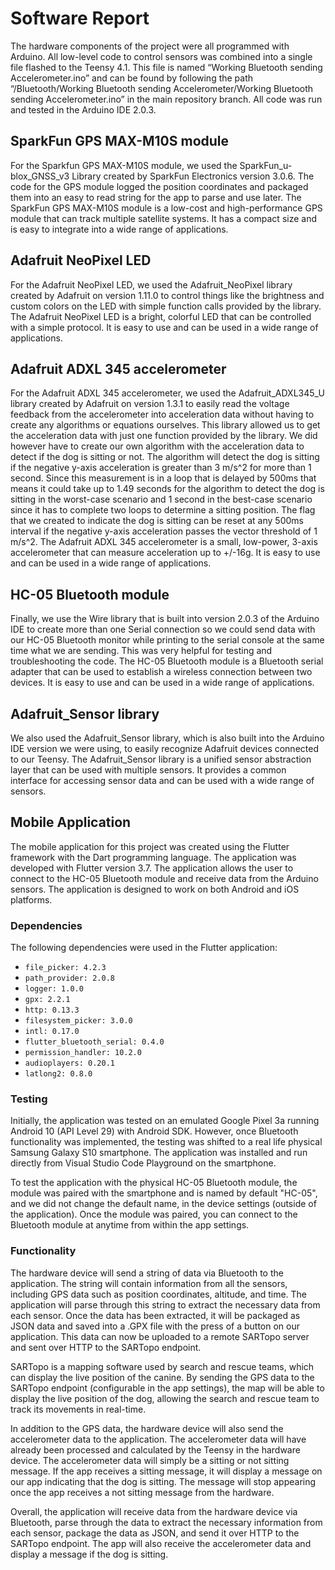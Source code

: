 # Software Report

The hardware components of the project were all programmed with Arduino. All low-level code to control sensors was combined into a single file flashed to the Teensy 4.1. This file is named “Working Bluetooth sending Accelerometer.ino” and can be found by following the path “/Bluetooth/Working Bluetooth sending Accelerometer/Working Bluetooth sending Accelerometer.ino” in the main repository branch. All code was run and tested in the Arduino IDE 2.0.3.

## SparkFun GPS MAX-M10S module

For the Sparkfun GPS MAX-M10S module, we used the SparkFun_u-blox_GNSS_v3 Library created by SparkFun Electronics version 3.0.6. The code for the GPS module logged the position coordinates and packaged them into an easy to read string for the app to parse and use later. The SparkFun GPS MAX-M10S module is a low-cost and high-performance GPS module that can track multiple satellite systems. It has a compact size and is easy to integrate into a wide range of applications.

## Adafruit NeoPixel LED

For the Adafruit NeoPixel LED, we used the Adafruit_NeoPixel library created by Adafruit on version 1.11.0 to control things like the brightness and custom colors on the LED with simple function calls provided by the library. The Adafruit NeoPixel LED is a bright, colorful LED that can be controlled with a simple protocol. It is easy to use and can be used in a wide range of applications.

## Adafruit ADXL 345 accelerometer

For the Adafruit ADXL 345 accelerometer, we used the Adafruit_ADXL345_U library created by Adafruit on version 1.3.1 to easily read the voltage feedback from the accelerometer into acceleration data without having to create any algorithms or equations ourselves. This library allowed us to get the acceleration data with just one function provided by the library. We did however have to create our own algorithm with the acceleration data to detect if the dog is sitting or not. The algorithm will detect the dog is sitting if the negative y-axis acceleration is greater than 3 m/s^2 for more than 1 second. Since this measurement is in a loop that is delayed by 500ms that means it could take up to 1.49 seconds for the algorithm to detect the dog is sitting in the worst-case scenario and 1 second in the best-case scenario since it has to complete two loops to determine a sitting position. The flag that we created to indicate the dog is sitting can be reset at any 500ms interval if the negative y-axis acceleration passes the vector threshold of 1 m/s^2. The Adafruit ADXL 345 accelerometer is a small, low-power, 3-axis accelerometer that can measure acceleration up to +/-16g. It is easy to use and can be used in a wide range of applications.

## HC-05 Bluetooth module

Finally, we use the Wire library that is built into version 2.0.3 of the Arduino IDE to create more than one Serial connection so we could send data with our HC-05 Bluetooth monitor while printing to the serial console at the same time what we are sending. This was very helpful for testing and troubleshooting the code. The HC-05 Bluetooth module is a Bluetooth serial adapter that can be used to establish a wireless connection between two devices. It is easy to use and can be used in a wide range of applications.

## Adafruit_Sensor library

We also used the Adafruit_Sensor library, which is also built into the Arduino IDE version we were using, to easily recognize Adafruit devices connected to our Teensy. The Adafruit_Sensor library is a unified sensor abstraction layer that can be used with multiple sensors. It provides a common interface for accessing sensor data and can be used with a wide range of sensors.

## Mobile Application

The mobile application for this project was created using the Flutter framework with the Dart programming language. The application was developed with Flutter version 3.7. The application allows the user to connect to the HC-05 Bluetooth module and receive data from the Arduino sensors. The application is designed to work on both Android and iOS platforms.

### Dependencies

The following dependencies were used in the Flutter application:

- `file_picker: 4.2.3`
- `path_provider: 2.0.8`
- `logger: 1.0.0`
- `gpx: 2.2.1`
- `http: 0.13.3`
- `filesystem_picker: 3.0.0`
- `intl: 0.17.0`
- `flutter_bluetooth_serial: 0.4.0`
- `permission_handler: 10.2.0`
- `audioplayers: 0.20.1`
- `latlong2: 0.8.0`

### Testing

Initially, the application was tested on an emulated Google Pixel 3a running Android 10 (API Level 29) with Android SDK. However, once Bluetooth functionality was implemented, the testing was shifted to a real life physical Samsung Galaxy S10 smartphone. The application was installed and run directly from Visual Studio Code Playground on the smartphone.

To test the application with the physical HC-05 Bluetooth module, the module was paired with the smartphone and is named by default "HC-05", and we did not change the default name, in the device settings (outside of the application). Once the module was paired, you can connect to the Bluetooth module at anytime from within the app settings.

### Functionality

The hardware device will send a string of data via Bluetooth to the application. The string will contain information from all the sensors, including GPS data such as position coordinates, altitude, and time. The application will parse through this string to extract the necessary data from each sensor. Once the data has been extracted, it will be packaged as JSON data and saved into a .GPX file with the press of a button on our application. This data can now be uploaded to a remote SARTopo server and sent over HTTP to the SARTopo endpoint.

SARTopo is a mapping software used by search and rescue teams, which can display the live position of the canine. By sending the GPS data to the SARTopo endpoint (configurable in the app settings), the map will be able to display the live position of the dog, allowing the search and rescue team to track its movements in real-time.

In addition to the GPS data, the hardware device will also send the accelerometer data to the application. The accelerometer data will have already been processed and calculated by the Teensy in the hardware device. The accelerometer data will simply be a sitting or not sitting message. If the app receives a sitting message, it will display a message on our app indicating that the dog is sitting. The message will stop appearing once the app receives a not sitting message from the hardware.

Overall, the application will receive data from the hardware device via Bluetooth, parse through the data to extract the necessary information from each sensor, package the data as JSON, and send it over HTTP to the SARTopo endpoint. The app will also receive the accelerometer data and display a message if the dog is sitting.

